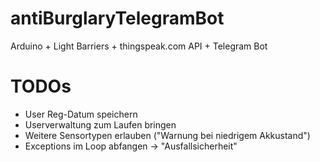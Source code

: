 # antiBurglaryTelegramBot
Arduino + Light Barriers + thingspeak.com API + Telegram Bot

# TODOs
* User Reg-Datum speichern
* Userverwaltung zum Laufen bringen
* Weitere Sensortypen erlauben ("Warnung bei niedrigem Akkustand")
* Exceptions im Loop abfangen -> "Ausfallsicherheit"